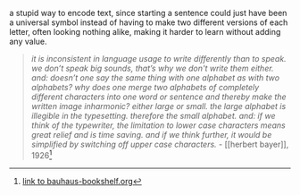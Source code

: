 a stupid way to encode text, since starting a sentence could just have been a universal symbol instead of having to make two different versions of each letter, often looking nothing alike, making it harder to learn without adding any value.

> _it is inconsistent in language usage to write differently than to speak. we don’t speak big sounds, that’s why we don't write them either. and: doesn’t one say the same thing with one alphabet as with two alphabets? why does one merge two alphabets of completely different characters into one word or sentence and thereby make the written image inharmonic? either large or small. the large alphabet is illegible in the typesetting. therefore the small alphabet. and: if we think of the typewriter, the limitation to lower case characters means great relief and is time saving. and if we think further, it would be simplified by switching off upper case characters._ - [[herbert bayer]], 1926[^1]

[^1]: [link to bauhaus-bookshelf.org](https://www.bauhaus-bookshelf.org/bauhaus_writing_in_small_letters_lower_case_only.html)
